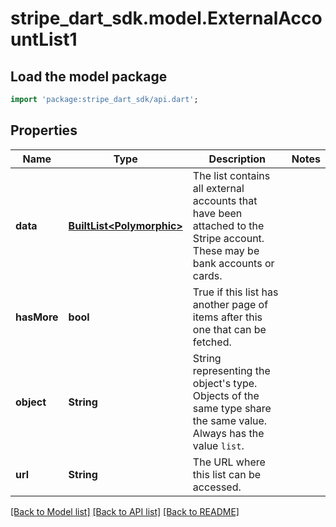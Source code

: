 # stripe_dart_sdk.model.ExternalAccountList1

## Load the model package
```dart
import 'package:stripe_dart_sdk/api.dart';
```

## Properties
Name | Type | Description | Notes
------------ | ------------- | ------------- | -------------
**data** | [**BuiltList&lt;Polymorphic&gt;**](Polymorphic.md) | The list contains all external accounts that have been attached to the Stripe account. These may be bank accounts or cards. | 
**hasMore** | **bool** | True if this list has another page of items after this one that can be fetched. | 
**object** | **String** | String representing the object's type. Objects of the same type share the same value. Always has the value `list`. | 
**url** | **String** | The URL where this list can be accessed. | 

[[Back to Model list]](../README.md#documentation-for-models) [[Back to API list]](../README.md#documentation-for-api-endpoints) [[Back to README]](../README.md)


